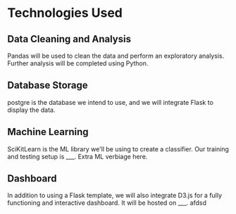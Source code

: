 # Technologies Used
## Data Cleaning and Analysis
Pandas will be used to clean the data and perform an exploratory analysis. Further analysis will be completed using Python.

## Database Storage
postgre is the database we intend to use, and we will integrate Flask to display the data.

## Machine Learning
SciKitLearn is the ML library we'll be using to create a classifier. Our training and testing setup is ___. Extra ML verbiage here.

## Dashboard
In addition to using a Flask template, we will also integrate D3.js for a fully functioning and interactive dashboard. It will be hosted on ___. afdsd
